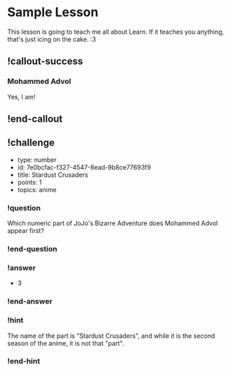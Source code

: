 # Sample Lesson

This lesson is going to teach me all about Learn. If it teaches you anything, that's just icing on the cake. :3

## !callout-success

### Mohammed Advol

Yes, I am!

## !end-callout

## !challenge

* type: number
* id: 7e0bcfac-f327-4547-8ead-9b8ce77693f9
* title: Stardust Crusaders
* points: 1
* topics: anime

### !question

Which numeric part of JoJo's Bizarre Adventure does Mohammed Advol appear first?

### !end-question

### !answer

* 3

### !end-answer

### !hint

The name of the part is "Stardust Crusaders", and while it is the second season of the anime, it is not that "part".

### !end-hint

